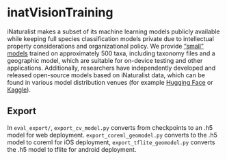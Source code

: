 # inatVisionTraining

iNaturalist makes a subset of its machine learning models publicly available while keeping full species classification models private due to intellectual property considerations and organizational policy. We provide [“small” models](https://github.com/inaturalist/model-files) trained on approximately 500 taxa, including taxonomy files and a geographic model, which are suitable for on-device testing and other applications. Additionally, researchers have independently developed and released open-source models based on iNaturalist data, which can be found in various model distribution venues (for example [Hugging Face](https://huggingface.co/models?search=inaturalist) or [Kaggle](https://www.kaggle.com/models?query=inaturalist)).

## Export

In `eval_export/`, `export_cv_model.py` converts from checkpoints to an .h5 model for web deployment.  `export_coreml_geomodel.py` converts to the .h5 model to coreml for iOS deployment, `export_tflite_geomodel.py` converts the .h5 model to tflite for android deployment.
